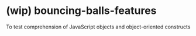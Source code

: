 # (wip) bouncing-balls-features
To test comprehension of JavaScript objects and object-oriented constructs
